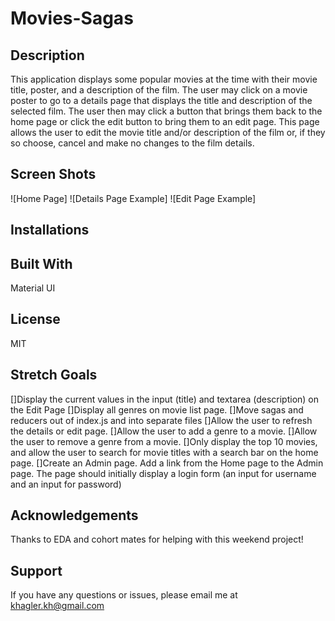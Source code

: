 # Movies-Sagas

## Description
This application displays some popular movies at the time with their movie title, poster, and a description of the film.
The user may click on a movie poster to go to a details page that displays the title and description of the selected film.
The user then may click a button that brings them back to the home page or click the edit button to bring them to an edit page. This page allows the user to edit the movie title and/or description of the film or, if they so choose, cancel and make no changes to the film details.

## Screen Shots

![Home Page]
![Details Page Example]
![Edit Page Example]

## Installations

## Built With
Material UI

## License
MIT

## Stretch Goals
[]Display the current values in the input (title) and textarea (description) on the Edit Page
 []Display all genres on movie list page. 
 []Move sagas and reducers out of  index.js and into separate files
 []Allow the user to refresh the details or edit page. 
 []Allow the user to add a genre to a movie.
 []Allow the user to remove a genre from a movie.
 []Only display the top 10 movies, and allow the user to search for movie titles with a search bar on the home page.
 []Create an Admin page. Add a link from the Home page to the Admin page. The page should initially display a login form (an input for username and an input for password)

## Acknowledgements
Thanks to EDA and cohort mates for helping with this weekend project!

## Support
If you have any questions or issues, please email me at khagler.kh@gmail.com
